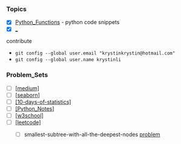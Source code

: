 ### Topics
- [x] [Python_Functions](https://github.com/krystinli/code_snippet_collection/tree/master/Python_Functions) - python code snippets
- [x] [_]() 

contribute
- `git config --global user.email "krystinkrystin@hotmail.com"`
- `git config --global user.name krystinli`

### Problem_Sets
- [ ] [[medium]](https://medium.com/)
- [ ] [[seaborn]](https://seaborn.pydata.org/tutorial.html)
- [ ] [[10-days-of-statistics]](https://www.hackerrank.com/domains/tutorials/10-days-of-statistics)
- [ ] [[Python_Notes]](https://github.com/krystinli/Learnings/blob/master/01_Python.md)
- [ ] [[w3school]](https://www.w3schools.com/python/python_classes.asp)
- [ ] [[leetcode]](https://leetcode.com/)
  - [ ] smallest-subtree-with-all-the-deepest-nodes [problem](https://leetcode.com/problems/smallest-subtree-with-all-the-deepest-nodes/)

